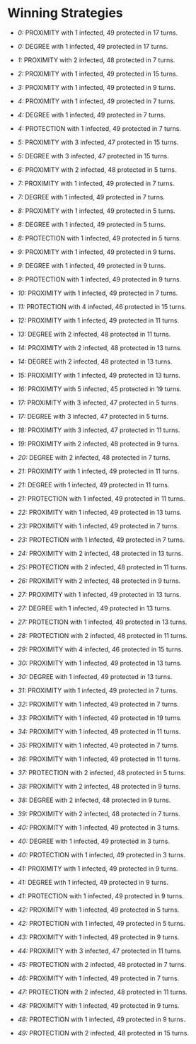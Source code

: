 # Winning Strategies

* _0:_ PROXIMITY with 1 infected, 49 protected in 17 turns.


* _0:_ DEGREE with 1 infected, 49 protected in 17 turns.


* _1:_ PROXIMITY with 2 infected, 48 protected in 7 turns.


* _2:_ PROXIMITY with 1 infected, 49 protected in 15 turns.


* _3:_ PROXIMITY with 1 infected, 49 protected in 9 turns.


* _4:_ PROXIMITY with 1 infected, 49 protected in 7 turns.


* _4:_ DEGREE with 1 infected, 49 protected in 7 turns.


* _4:_ PROTECTION with 1 infected, 49 protected in 7 turns.


* _5:_ PROXIMITY with 3 infected, 47 protected in 15 turns.


* _5:_ DEGREE with 3 infected, 47 protected in 15 turns.


* _6:_ PROXIMITY with 2 infected, 48 protected in 5 turns.


* _7:_ PROXIMITY with 1 infected, 49 protected in 7 turns.


* _7:_ DEGREE with 1 infected, 49 protected in 7 turns.


* _8:_ PROXIMITY with 1 infected, 49 protected in 5 turns.


* _8:_ DEGREE with 1 infected, 49 protected in 5 turns.


* _8:_ PROTECTION with 1 infected, 49 protected in 5 turns.


* _9:_ PROXIMITY with 1 infected, 49 protected in 9 turns.


* _9:_ DEGREE with 1 infected, 49 protected in 9 turns.


* _9:_ PROTECTION with 1 infected, 49 protected in 9 turns.


* _10:_ PROXIMITY with 1 infected, 49 protected in 7 turns.


* _11:_ PROTECTION with 4 infected, 46 protected in 15 turns.


* _12:_ PROXIMITY with 1 infected, 49 protected in 11 turns.


* _13:_ DEGREE with 2 infected, 48 protected in 11 turns.


* _14:_ PROXIMITY with 2 infected, 48 protected in 13 turns.


* _14:_ DEGREE with 2 infected, 48 protected in 13 turns.


* _15:_ PROXIMITY with 1 infected, 49 protected in 13 turns.


* _16:_ PROXIMITY with 5 infected, 45 protected in 19 turns.


* _17:_ PROXIMITY with 3 infected, 47 protected in 5 turns.


* _17:_ DEGREE with 3 infected, 47 protected in 5 turns.


* _18:_ PROXIMITY with 3 infected, 47 protected in 11 turns.


* _19:_ PROXIMITY with 2 infected, 48 protected in 9 turns.


* _20:_ DEGREE with 2 infected, 48 protected in 7 turns.


* _21:_ PROXIMITY with 1 infected, 49 protected in 11 turns.


* _21:_ DEGREE with 1 infected, 49 protected in 11 turns.


* _21:_ PROTECTION with 1 infected, 49 protected in 11 turns.


* _22:_ PROXIMITY with 1 infected, 49 protected in 13 turns.


* _23:_ PROXIMITY with 1 infected, 49 protected in 7 turns.


* _23:_ PROTECTION with 1 infected, 49 protected in 7 turns.


* _24:_ PROXIMITY with 2 infected, 48 protected in 13 turns.


* _25:_ PROTECTION with 2 infected, 48 protected in 11 turns.


* _26:_ PROXIMITY with 2 infected, 48 protected in 9 turns.


* _27:_ PROXIMITY with 1 infected, 49 protected in 13 turns.


* _27:_ DEGREE with 1 infected, 49 protected in 13 turns.


* _27:_ PROTECTION with 1 infected, 49 protected in 13 turns.


* _28:_ PROTECTION with 2 infected, 48 protected in 11 turns.


* _29:_ PROXIMITY with 4 infected, 46 protected in 15 turns.


* _30:_ PROXIMITY with 1 infected, 49 protected in 13 turns.


* _30:_ DEGREE with 1 infected, 49 protected in 13 turns.


* _31:_ PROXIMITY with 1 infected, 49 protected in 7 turns.


* _32:_ PROXIMITY with 1 infected, 49 protected in 7 turns.


* _33:_ PROXIMITY with 1 infected, 49 protected in 19 turns.


* _34:_ PROXIMITY with 1 infected, 49 protected in 11 turns.


* _35:_ PROXIMITY with 1 infected, 49 protected in 7 turns.


* _36:_ PROXIMITY with 1 infected, 49 protected in 11 turns.


* _37:_ PROTECTION with 2 infected, 48 protected in 5 turns.


* _38:_ PROXIMITY with 2 infected, 48 protected in 9 turns.


* _38:_ DEGREE with 2 infected, 48 protected in 9 turns.


* _39:_ PROXIMITY with 2 infected, 48 protected in 7 turns.


* _40:_ PROXIMITY with 1 infected, 49 protected in 3 turns.


* _40:_ DEGREE with 1 infected, 49 protected in 3 turns.


* _40:_ PROTECTION with 1 infected, 49 protected in 3 turns.


* _41:_ PROXIMITY with 1 infected, 49 protected in 9 turns.


* _41:_ DEGREE with 1 infected, 49 protected in 9 turns.


* _41:_ PROTECTION with 1 infected, 49 protected in 9 turns.


* _42:_ PROXIMITY with 1 infected, 49 protected in 5 turns.


* _42:_ PROTECTION with 1 infected, 49 protected in 5 turns.


* _43:_ PROXIMITY with 1 infected, 49 protected in 9 turns.


* _44:_ PROXIMITY with 3 infected, 47 protected in 11 turns.


* _45:_ PROTECTION with 2 infected, 48 protected in 7 turns.


* _46:_ PROXIMITY with 1 infected, 49 protected in 7 turns.


* _47:_ PROTECTION with 2 infected, 48 protected in 11 turns.


* _48:_ PROXIMITY with 1 infected, 49 protected in 9 turns.


* _48:_ PROTECTION with 1 infected, 49 protected in 9 turns.


* _49:_ PROTECTION with 2 infected, 48 protected in 15 turns.


